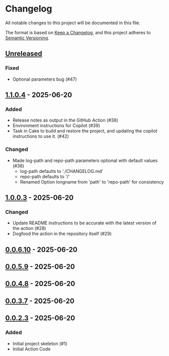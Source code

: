 # Changelog

All notable changes to this project will be documented in this file.

The format is based on [Keep a Changelog](https://keepachangelog.com/en/1.0.0/),
and this project adheres to [Semantic Versioning](https://semver.org/spec/v2.0.0.html).

## [Unreleased]

### Fixed

- Optional parameters bug (#47)

## [1.1.0.4] - 2025-06-20

### Added

- Release notes as output in the GitHub Action (#38)
- Environment instructions for Copilot (#39)
- Task in Cake to build and restore the project, and updating the copilot instructions to use it. (#42)

### Changed

- Made log-path and repo-path parameters optional with default values (#36)
  - log-path defaults to './CHANGELOG.md'
  - repo-path defaults to '/'
  - Renamed Option longname from 'path' to 'repo-path' for consistency

## [1.0.0.3] - 2025-06-20

### Changed

- Update README instructions to be accurate with the latest version of the action (#28)
- Dogfood the action in the repository itself (#29)

## [0.0.6.10] - 2025-06-20

## [0.0.5.9] - 2025-06-20

## [0.0.4.8] - 2025-06-20

## [0.0.3.7] - 2025-06-20

## [0.0.2.3] - 2025-06-20

### Added

- Initial project skeleton (#1)
- Initial Action Code

[unreleased]: https://github.com/baynezy/ChangeLogger.Action/compare/1.1.0.4...HEAD
[1.1.0.4]: https://github.com/baynezy/ChangeLogger.Action/compare/1.0.0.3...1.1.0.4
[1.0.0.3]: https://github.com/baynezy/ChangeLogger.Action/compare/0.0.6.10...1.0.0.3
[0.0.6.10]: https://github.com/baynezy/ChangeLogger.Action/compare/0.0.5.9...0.0.6.10
[0.0.5.9]: https://github.com/baynezy/ChangeLogger.Action/compare/0.0.4.8...0.0.5.9
[0.0.4.8]: https://github.com/baynezy/ChangeLogger.Action/compare/0.0.3.7...0.0.4.8
[0.0.3.7]: https://github.com/baynezy/ChangeLogger.Action/compare/0.0.2.3...0.0.3.7
[0.0.2.3]: https://github.com/baynezy/ChangeLogger.Action/compare/2102047e7201e71c227baec5b3503a6f5ce57837...0.0.2.3
